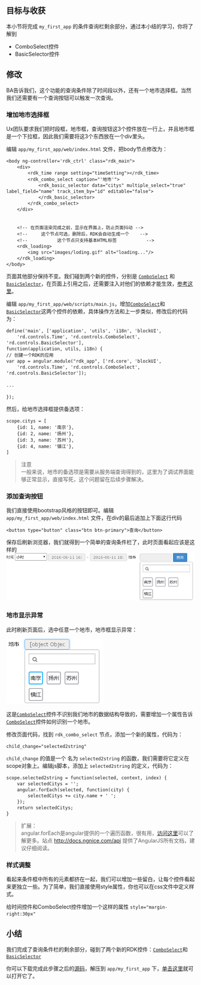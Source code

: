 ## 目标与收获

本小节将完成 `my_first_app` 的条件查询栏剩余部分，通过本小结的学习，你将了解到

- ComboSelect控件
- BasicSelector控件


## 修改

BA告诉我们，这个功能的查询条件除了时间段以外，还有一个地市选择框。当然我们还需要有一个查询按钮可以触发一次查询。

### 增加地市选择框

Ux团队要求我们把时段框，地市框，查询按钮这3个控件放在一行上，并且地市框是一个下拉框，因此我们需要将这3个东西放在一个div里头。

编辑 `app/my_first_app/web/index.html` 文件，把body节点修改为：

~~~
<body ng-controller='rdk_ctrl' class="rdk_main">
    <div>
		<rdk_time range setting="timeSetting"></rdk_time>
        <rdk_combo_select caption="'地市'">
            <rdk_basic_selector data="citys" multiple_select="true" label_field="name" track_item_by="id" editable="false">
            </rdk_basic_selector>
        </rdk_combo_select>
	</div>


    <!-- 在页面渲染完成之前，显示在界面上，防止页面抖动 -->
    <!--     这个节点可选，删除后，RDK会自动生成一个    -->
    <!--           这个节点只支持基本HTML标签           -->
    <rdk_loading>
        <img src="images/loding.gif" alt="loading..."/>
    </rdk_loading>
</body>
~~~
页面其他部分保持不变。我们碰到两个新的控件，分别是 [`ComboSelect`](/rdk_client/doc/controls/comboselect/index.html) 和 [`BasicSelector`](/rdk_client/doc/controls/basicselector/index.html)，在页面上引用之后，还需要注入对他们的依赖才能生效，[参考这里](03_use_first_control.html#dep-inject)。

编辑 `app/my_first_app/web/scripts/main.js`，增加[`ComboSelect`](/rdk_client/doc/controls/comboselect/index.html)和[`BasicSelector`](/rdk_client/doc/controls/basicselector/index.html)这两个控件的依赖，具体操作方法和上一步类似，修改后的代码为：

~~~
define('main', ['application', 'utils', 'i18n', 'blockUI',
	'rd.controls.Time', 'rd.controls.ComboSelect', 'rd.controls.BasicSelector'],
function(application, utils, i18n) {
// 创建一个RDK的应用
var app = angular.module("rdk_app", ['rd.core', 'blockUI',
	'rd.controls.Time', 'rd.controls.ComboSelect', 'rd.controls.BasicSelector']);

...

});
~~~

<a name="city-mock-data"></a>
然后，给地市选择框提供备选项：

	scope.citys = [
		{id: 1, name: '南京'},
		{id: 2, name: '扬州'},
		{id: 3, name: '苏州'},
		{id: 4, name: '镇江'},
	]


> 注意<br>
> 一般来说，地市的备选项是需要从服务端查询得到的，这里为了调试界面能够正常显示，直接写死，这个问题留在后续步骤解决。

### 添加查询按钮
我们直接使用bootstrap风格的按钮即可。编辑 `app/my_first_app/web/index.html` 文件，在div的最后追加上下面这行代码

	<button type="button" class="btn btn-primary">查询</button>

保存后刷新浏览器，我们就得到一个简单的查询条件栏了，此时页面看起应该是这样的
![](img/condition.PNG)

### 地市显示异常
此时刷新页面后，选中任意一个地市，地市框显示异常：

![](img/city_error.PNG)

这是[`ComboSelect`](/rdk_client/doc/controls/comboselect/index.html)控件不识别我们地市的数据结构导致的，需要增加一个属性告诉[`ComboSelect`](/rdk_client/doc/controls/comboselect/index.html)控件如何识别一个地市。

修改页面代码，找到 `rdk_combo_select` 节点，添加一个新的属性，代码为：

	child_change="selected2string"

`child_change` 的值是一个 名为 `selected2string` 的函数，我们需要将它定义在scope对象上。编辑js脚本，添加上 `selected2string` 的定义，代码为：

	scope.selected2string = function(selected, context, index) {
		var selectedCitys = '';
		angular.forEach(selected, function(city) {
			selectedCitys += city.name + ' ';
		});
		return selectedCitys;
	}

> 扩展：<br>
> angular.forEach是angular提供的一个遍历函数，很有用，[访问这里](http://docs.ngnice.com/api/ng/function/angular.forEach)可以了解更多。站点 <http://docs.ngnice.com/api> 提供了AngularJS所有文档，建议仔细阅读。

### 样式调整
看起来条件框中所有的元素都挤在一起，我们可以增加一些留白，让每个控件看起来更独立一些。为了简单，我们直接使用style属性，你也可以在css文件中定义样式。

给时间控件和ComboSelect控件增加一个这样的属性 `style="margin-right:30px"`

## 小结
我们完成了查询条件栏的剩余部分，碰到了两个新的RDK控件：[`ComboSelect`](/rdk_client/doc/controls/comboselect/index.html)和[`BasicSelector`](/rdk_client/doc/controls/basicselector/index.html)

你可以下载完成此步骤之后的[源码](04_finish_condition_bar.zip)，解压到 `app/my_first_app` 下，[单击这里](/rdk_server/app/my_first_app/web/index.html)就可以打开它了。


<div title="第4步 完成查询条件栏 - RDK应用开发最佳实践" id="__hidden__">
<script src="../utils/misc.js"></script>
</div>